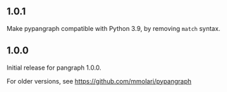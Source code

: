 ## 1.0.1

Make pypangraph compatible with Python 3.9, by removing `match` syntax.


## 1.0.0

Initial release for pangraph 1.0.0.

For older versions, see https://github.com/mmolari/pypangraph
